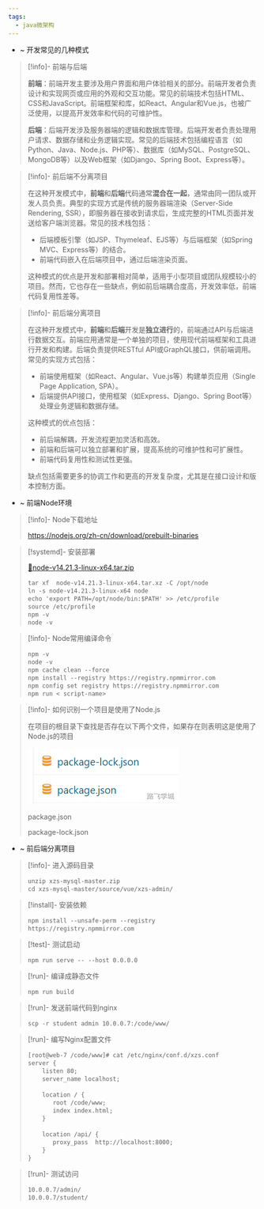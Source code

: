 ```yaml
---
tags:
  - java微架构
---
```

- ~ 开发常见的几种模式

> [!info]- 前端与后端
> 
> 
> **前端**：前端开发主要涉及用户界面和用户体验相关的部分。前端开发者负责设计和实现网页或应用的外观和交互功能。常见的前端技术包括HTML、CSS和JavaScript。前端框架和库，如React、Angular和Vue.js，也被广泛使用，以提高开发效率和代码的可维护性。
> 
> **后端**：后端开发涉及服务器端的逻辑和数据库管理。后端开发者负责处理用户请求、数据存储和业务逻辑实现。常见的后端技术包括编程语言（如Python、Java、Node.js、PHP等）、数据库（如MySQL、PostgreSQL、MongoDB等）以及Web框架（如Django、Spring Boot、Express等）。
> 

> [!info]- 前后端不分离项目
> 
> 
> 在这种开发模式中，**前端**和**后端**代码通常**混合在一起**，通常由同一团队或开发人员负责。典型的实现方式是传统的服务器端渲染（Server-Side Rendering, SSR），即服务器在接收到请求后，生成完整的HTML页面并发送给客户端浏览器。常见的技术栈包括：
> 
> - 后端模板引擎（如JSP、Thymeleaf、EJS等）与后端框架（如Spring MVC、Express等）的结合。
> - 前端代码嵌入在后端项目中，通过后端渲染页面。
> 
> 这种模式的优点是开发和部署相对简单，适用于小型项目或团队规模较小的项目。然而，它也存在一些缺点，例如前后端耦合度高，开发效率低，前端代码复用性差等。
> 

> [!info]- 前后端分离项目
> 
> 
> 在这种开发模式中，**前端**和**后端**开发是**独立进行**的，前端通过API与后端进行数据交互。前端应用通常是一个单独的项目，使用现代前端框架和工具进行开发和构建。后端负责提供RESTful API或GraphQL接口，供前端调用。常见的实现方式包括：
> 
> - 前端使用框架（如React、Angular、Vue.js等）构建单页应用（Single Page Application, SPA）。
> - 后端提供API接口，使用框架（如Express、Django、Spring Boot等）处理业务逻辑和数据存储。
> 
> 这种模式的优点包括：
> 
> - 前后端解耦，开发流程更加灵活和高效。
> - 前端和后端可以独立部署和扩展，提高系统的可维护性和可扩展性。
> - 前端代码复用性和测试性更强。
> 
> 缺点包括需要更多的协调工作和更高的开发复杂度，尤其是在接口设计和版本控制方面。
> 

- ~ 前端Node环境

> [!info]- Node下载地址
> 
> 
> https://nodejs.org/zh-cn/download/prebuilt-binaries
> 

> [!systemd]- 安装部署
> 
> 
> [📎node-v14.21.3-linux-x64.tar.zip](https://www.yuque.com/attachments/yuque/0/2024/zip/830385/1719207548861-8b2a8224-23d5-4852-81e5-eaeec9f86bff.zip)
> 
> ```shell
> tar xf  node-v14.21.3-linux-x64.tar.xz -C /opt/node
> ln -s node-v14.21.3-linux-x64 node
> echo 'export PATH=/opt/node/bin:$PATH' >> /etc/profile
> source /etc/profile
> npm -v
> node -v
> ```
> 

> [!info]- Node常用编译命令
> 
> 
> ```plain
> npm -v
> node -v
> npm cache clean --force
> npm install --registry https://registry.npmmirror.com
> npm config set registry https://registry.npmmirror.com
> npm run < script-name>
> ```


> [!info]- 如何识别一个项目是使用了Node.js
> 
> 
> 在项目的根目录下查找是否存在以下两个文件，如果存在则表明这是使用了Node.js的项目
> 
> ![img](../images/1719208229052-cecbe29c-fbb8-4862-b25d-acbe0e0607b8.png)
> 
> package.json  
> 
> package-lock.json
> 

- ~ 前后端分离项目

> [!info]- 进入源码目录
> 
> 
> ```plain
> unzip xzs-mysql-master.zip
> cd xzs-mysql-master/source/vue/xzs-admin/
> ```

> [!install]- 安装依赖
> 
> 
> ```plain
> npm install --unsafe-perm --registry https://registry.npmmirror.com
> ```

> [!test]- 测试启动
> 
> 
> ```plain
> npm run serve -- --host 0.0.0.0
> ```
> 

> [!run]- 编译成静态文件
> 
> 
> ```plain
> npm run build
> ```

> [!run]- 发送前端代码到nginx
> 
> 
> ```plain
> scp -r student admin 10.0.0.7:/code/www/
> ```

> [!run]- 编写Nginx配置文件
> 
> 
> ```plain
> [root@web-7 /code/www]# cat /etc/nginx/conf.d/xzs.conf
> server {
>     listen 80;
>     server_name localhost;
> 
>     location / {
>        root /code/www;
>        index index.html;
>     }
> 
>     location /api/ {
>        proxy_pass  http://localhost:8000;
>     }
> }
> ```

> [!run]- 测试访问
> 
> 
> ```plain
> 10.0.0.7/admin/
> 10.0.0.7/student/
> ```
> 